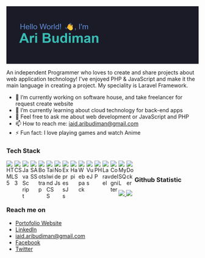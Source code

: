 <img align="center" src="header.png" />

An independent Programmer who loves to create and share projects about web application technology! I've enjoyed PHP & JavaScript and make it the main language in creating a project. My speciality is Laravel Framework.

- 🔭 I’m currently working on software house, and take freelancer for request create website 
- 🌱 I’m currently learning about cloud technology for back-end apps
- 💬 Feel free to ask me about web development or JavaScript and PHP
- 📫 How to reach me: iaid.aribudiman@gmail.com
- ⚡ Fun fact: I love playing games and watch Anime

### Tech Stack
<a href="https://github.com/rhyman18">
  <img align="left" alt="HTML 5" title="HTML" width="21px" src="https://cdn-icons-png.flaticon.com/512/732/732212.png" />
  <img align="left" alt="CSS 3" title="CSS" width="21px" src="https://cdn-icons-png.flaticon.com/512/732/732190.png" />
  <img align="left" alt="JavaScript" title="JavaScript" width="21px" src="https://upload.wikimedia.org/wikipedia/commons/9/99/Unofficial_JavaScript_logo_2.svg" />
  <img align="left" alt="SASS" title="SASS (CSS Framework)" width="21px" src="https://cdn-icons-png.flaticon.com/512/919/919831.png" />
  <img align="left" alt="Bootstrap" title="Bootstrap (CSS Framework)" width="21px" src="https://cdn-icons-png.flaticon.com/512/5968/5968672.png" />
  <img align="left" alt="Tailwind CSS" title="Tailwind (CSS Framework)" width="21px" src="https://webtechsurvey.com/s/technologyimages/tailwindcss.svg" />
  <img align="left" alt="NodeJs" title="NodeJs" width="21px" src="https://seeklogo.com/images/N/nodejs-logo-FBE122E377-seeklogo.com.png" />
  <img align="left" alt="ExpressJs" title="ExpressJs (NodeJS HTTP Framework)" width="21px" src="https://www.guayerd.com/wp-content/uploads/2021/04/expressjs-logo.svg" />
  <img align="left" alt="Hapi" title="Hapi (NodeJs HTTP Framework)" width="21px" src="https://avatars.githubusercontent.com/u/3774533" />
  <img align="left" alt="Webpack" title="Webpack" width="21px" src="https://raw.githubusercontent.com/webpack/media/master/logo/icon.png" />
  <img align="left" alt="VueJs" title="VueJs 3 (Javascript Framework)" width="21px" src="https://docs.vuejs.id/images/logo.png" />
  <!-- <img align="left" alt="Nuxt" title="Nuxt (Vue SSR Framework)" width="21px" src="https://nuxt.com/assets/design-kit/logo/icon-green.svg" /> -->
  <!-- <img align="left" alt="React" title="React" width="21px" src="https://cdn.worldvectorlogo.com/logos/react-2.svg" /> -->
  <!-- <img align="left" alt="Next" title="Next (React SSR Framework)" width="21px" src="https://iconape.com/wp-content/files/gm/82643/svg/next-js.svg" /> -->
  <img align="left" alt="PHP" title="PHP" width="21px" src="https://cdn-icons-png.flaticon.com/512/919/919830.png" />
  <img align="left" alt="Laravel" title="Laravel (PHP Framework)" width="21px" src="https://laravel.com/img/logomark.min.svg" />
  <img align="left" alt="CodeIgniter" title="CodeIgniter (PHP Framework)" width="21px" src="https://www.codeigniter.com/assets/icons/ci-logo.png" />
  <img align="left" alt="MySQL" title="MySQL (Database)" width="21px" src="https://pngimg.com/uploads/mysql/mysql_PNG11.png" />
  <img align="left" alt="Docker" title="Docker (Container)" width="21px" src="https://www.pikpng.com/pngl/b/430-4307964_docker-and-kubernetes-logos-point-of-sales-icon.png" />
</a>
<br>
  
### Github Statistic
<div align="left">
  <a href="https://github.com/rhyman18">
    <img height="180em" src="https://github-readme-stats.vercel.app/api?username=rhyman18&count_private=true&show_icons=true&theme=tokyonight" />
    <img height="180em" src="https://github-readme-stats.vercel.app/api/top-langs/?username=rhyman18&layout=compact&theme=tokyonight" />
  </a>
</div>

### Reach me on
- <a href="https://www.aribudiman.my.id">Portofolio Website</a>
- <a href="https://linkedin.com/in/rhyman18/">LinkedIn</a>
- iaid.aribudiman@gmail.com
- <a href="https://facebook.com/rhyman18">Facebook</a>
- <a href="https://twitter.com/rhyman18">Twitter</a>
